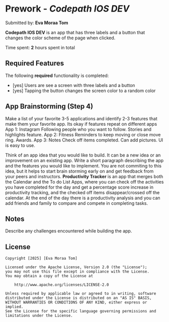 # Prework - *Codepath IOS DEV*

Submitted by: **Eva Moraa Tom**

**Codepath IOS DEV** is an app that has three labels and a button that changes the color scheme of the page when clicked.

Time spent: **2** hours spent in total

## Required Features

The following **required** functionality is completed:

- [yes] Users are see a screen with three labels and a button
- [yes] Tapping the button changes the screen color to a random color
 

## App Brainstorming (Step 4)
Make a list of your favorite 3-5 applications and identify 2-3 features that make them your favorite app. Its okay if features repeat on different apps
App 1: Instagram
Following people who you want to follow. 
Stories and highlights feature.
App 2: Fitness
Reminders to keep moving or close move ring.
Awards. 
App 3: Notes 
Check off items completed.
Can add pictures.
UI is easy to use.

Think of an app idea that you would like to build. It can be a new idea or an improvement on an existing app. Write a short paragraph describing the app and the features you would like to implement. You are not commiting to this idea, but it helps to start brain storming early on and get feedback from your peers and instructors.
**Productivity Tracker** is an app that merges both the Calendar and the To do List Apps, where you can check off the activities you have completed for the day and get a percentage score increase in productivity tracking, and the checked off items disappear/crossed off the calendar. At the end of the day there is a productivity analysis and you can add friends and family to compare and compete in completing tasks. 
## Notes
Describe any challenges encountered while building the app.

## License

    Copyright [2025] [Eva Moraa Tom]

    Licensed under the Apache License, Version 2.0 (the "License");
    you may not use this file except in compliance with the License.
    You may obtain a copy of the License at

        http://www.apache.org/licenses/LICENSE-2.0

    Unless required by applicable law or agreed to in writing, software
    distributed under the License is distributed on an "AS IS" BASIS,
    WITHOUT WARRANTIES OR CONDITIONS OF ANY KIND, either express or implied.
    See the License for the specific language governing permissions and
    limitations under the License.

